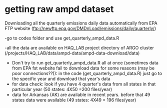 # getting raw ampd dataset

Downloading all the quarterly emissions daily data automatically from EPA FTP website (ftp://newftp.epa.gov/DMDnLoad/emissions/daily/quarterly/)


-go to codes folder and use get_quarterly_ampd_data.R

-all the data are available on HAQ_LAB project directory of ARGO cluster (/projects/HAQ_LAB/data/ampd-data/ampd-data-download/data)

- Don't try to run get_quarterly_ampd_data.R all at once (sometimes data from EPA fst website fail to download data for some reasons (may be poor connections??)): in the code (get_quarterly_ampd_data.R) just go to the specific year and download that year's data
- for data check: look if you have 4 quarter's data from all states in that particular year (50 states: 4X50 =200 files/year)
- data for Arkansas (AK) are available in recent years. before that 49 states data were available (49 states: 4X49 = 196 files/year)


